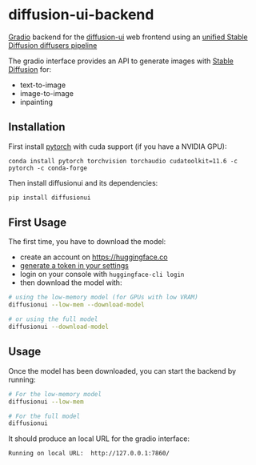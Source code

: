 # diffusion-ui-backend

[Gradio](https://gradio.app) backend for the [diffusion-ui](https://github.com/leszekhanusz/diffusion-ui) web frontend
using an [unified Stable Diffusion diffusers pipeline](src/diffusionui/pipelines/README.md)

The gradio interface provides an API to generate images with [Stable Diffusion](https://github.com/CompVis/stable-diffusion) for:

- text-to-image
- image-to-image
- inpainting

## Installation

First install [pytorch](https://pytorch.org) with cuda support (if you have a NVIDIA GPU):

```
conda install pytorch torchvision torchaudio cudatoolkit=11.6 -c pytorch -c conda-forge
```

Then install diffusionui and its dependencies:

```bash
pip install diffusionui
```

## First Usage

The first time, you have to download the model:

- create an account on https://huggingface.co
- [generate a token in your settings](https://huggingface.co/docs/hub/security-tokens)
- login on your console with `huggingface-cli login`
- then download the model with:

```bash
# using the low-memory model (for GPUs with low VRAM)
diffusionui --low-mem --download-model

# or using the full model
diffusionui --download-model
```

## Usage

Once the model has been downloaded, you can start the backend by running:

```bash
# For the low-memory model
diffusionui --low-mem

# For the full model
diffusionui
```

It should produce an local URL for the gradio interface:

```
Running on local URL:  http://127.0.0.1:7860/
```
